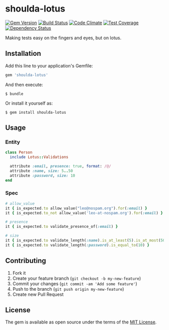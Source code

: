 # shoulda-lotus
[![Gem Version](https://badge.fury.io/rb/shoulda-lotus.svg)](http://badge.fury.io/rb/shoulda-lotus) [![Build Status](https://travis-ci.org/mcorp/shoulda-lotus.svg?branch=master)](https://travis-ci.org/mcorp/shoulda-lotus) [![Code Climate](https://codeclimate.com/github/mcorp/shoulda-lotus/badges/gpa.svg)](https://codeclimate.com/github/mcorp/shoulda-lotus) [![Test Coverage](https://codeclimate.com/github/mcorp/shoulda-lotus/badges/coverage.svg)](https://codeclimate.com/github/mcorp/shoulda-lotus/coverage) [![Dependency Status](https://gemnasium.com/mcorp/shoulda-lotus.svg)](https://gemnasium.com/mcorp/shoulda-lotus)

Making tests easy on the fingers and eyes, but on lotus.

## Installation

Add this line to your application's Gemfile:

```ruby
gem 'shoulda-lotus'
```

And then execute:

    $ bundle

Or install it yourself as:

    $ gem install shoulda-lotus

## Usage

### Entity

```ruby
class Person
  include Lotus::Validations

  attribute :email, presence: true, format: /@/
  attribute :name, size: 5..50
  attribute :password, size: 10
end
```

### Spec
```ruby
# allow_value
it { is_expected.to allow_value("leo@nospam.org").for(:email) }
it { is_expected.to_not allow_value('leo-at-nospam.org').for(:email) }

# presence
it { is_expected.to validate_presence_of(:email) }

# size
it { is_expected.to validate_length(:name).is_at_least(5).is_at_most(50) }
it { is_expected.to validate_length(:password).is_equal_to(10) }
```

## Contributing

1. Fork it
2. Create your feature branch (`git checkout -b my-new-feature`)
3. Commit your changes (`git commit -am 'Add some feature'`)
4. Push to the branch (`git push origin my-new-feature`)
5. Create new Pull Request


## License

The gem is available as open source under the terms of the [MIT License](http://opensource.org/licenses/MIT).

